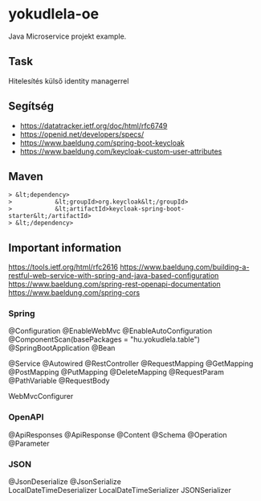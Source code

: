 # yokudlela-oe
Java Microservice projekt example.

## Task
Hitelesítés külső identity managerrel

## Segítség
- https://datatracker.ietf.org/doc/html/rfc6749
- https://openid.net/developers/specs/
- https://www.baeldung.com/spring-boot-keycloak
- https://www.baeldung.com/keycloak-custom-user-attributes

## Maven
```
> &lt;dependency> 
>            &lt;groupId>org.keycloak&lt;/groupId>
>            &lt;artifactId>keycloak-spring-boot-starter&lt;/artifactId>
> &lt;/dependency>
```
## Important information
https://tools.ietf.org/html/rfc2616
https://www.baeldung.com/building-a-restful-web-service-with-spring-and-java-based-configuration
https://www.baeldung.com/spring-rest-openapi-documentation
https://www.baeldung.com/spring-cors


### Spring
@Configuration
@EnableWebMvc
@EnableAutoConfiguration
@ComponentScan(basePackages = "hu.yokudlela.table")
@SpringBootApplication
@Bean

@Service
@Autowired
@RestController
@RequestMapping
@GetMapping
@PostMapping
@PutMapping
@DeleteMapping
@RequestParam
@PathVariable
@RequestBody

WebMvcConfigurer

### OpenAPI
@ApiResponses
@ApiResponse
@Content
@Schema
@Operation
@Parameter

### JSON
@JsonDeserialize
@JsonSerialize    
LocalDateTimeDeserializer
LocalDateTimeSerializer
JSONSerializer    
